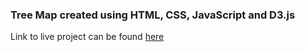 ### Tree Map created using HTML, CSS, JavaScript and D3.js

Link to live project can be found [here](https://codepen.io/sourabbanka22/full/oNjvqoo)
